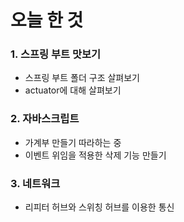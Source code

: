 # 오늘 한 것

### 1. 스프링 부트 맛보기
- 스프링 부트 폴더 구조 살펴보기
- actuator에 대해 살펴보기

### 2. 자바스크립트
- 가계부 만들기 따라하는 중
- 이벤트 위임을 적용한 삭제 기능 만들기

### 3. 네트워크
- 리피터 허브와 스위칭 허브를 이용한 통신 

